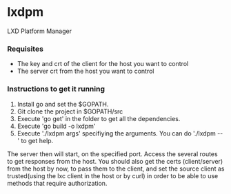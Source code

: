 # lxdpm
LXD Platform Manager

### Requisites
* The key and crt of the client for the host you want to control
* The server crt from the host you want to control


### Instructions to get it running
1. Install go and set the $GOPATH.
2. Git clone the project in $GOPATH/src
3. Execute 'go get' in the folder to get all the dependencies.
4. Execute 'go build -o lxdpm'
5. Execute './lxdpm args' specifiying the arguments. You can do './lxdpm --' to get help.

The server then will start, on the specified port. Access the several routes to get responses from the host.
You should also get the certs (client/server) from the host by now, to pass them to the client, and set the source client as trusted(using the lxc client in the host or by curl) in order to be able to use methods that require authorization.
